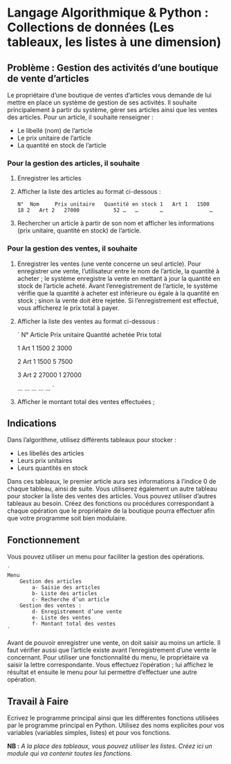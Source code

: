 # Langage Algorithmique & Python : Collections de données (Les tableaux, les listes à une dimension)

## Problème : Gestion des activités d’une boutique de vente d’articles

Le propriétaire d’une boutique de ventes d’articles vous demande de lui mettre en place un système de gestion de ses activités.
Il souhaite principalement à partir du système, gérer ses articles ainsi que les ventes des articles.
Pour un article, il souhaite renseigner :

- Le libellé (nom) de l’article
- Le prix unitaire de l’article
- La quantité en stock de l’article

### Pour la gestion des articles, il souhaite

1. Enregistrer les articles

2. Afficher la liste des articles au format ci-dessous :

    `
    N°  Nom     Prix unitaire   Quantité en stock
    1   Art 1   1500            18
    2   Art 2   27000           52
    …   …       …               …
    `

3. Rechercher un article à partir de son nom et afficher les informations (prix unitaire, quantité en stock) de l’article.

### Pour la gestion des ventes, il souhaite

1. Enregistrer les ventes (une vente concerne un seul article).
Pour enregistrer une vente, l’utilisateur entre le nom de l’article, la quantité à acheter ; le système enregistre la vente en mettant à jour la quantité en stock de l’article acheté.
Avant l’enregistrement de l’article, le système vérifie que la quantité à acheter est inférieure ou égale à la quantité en stock ; sinon la vente doit être rejetée.
Si l’enregistrement est effectué, vous afficherez le prix total à payer.

2. Afficher la liste des ventes au format ci-dessous :

    `
    N°  Article     Prix unitaire   Quantité achetée    Prix total

    1   Art 1       1500            2                   3000

    2   Art 1       1500            5                   7500

    3   Art 2       27000           1                   27000

    …   …           …               …                   …
    `

3. Afficher le montant total des ventes effectuées ;

## Indications

Dans l’algorithme, utilisez différents tableaux pour stocker :

- Les libellés des articles
- Leurs prix unitaires
- Leurs quantités en stock

Dans ces tableaux, le premier article aura ses informations à l’indice 0 de chaque tableau, ainsi de suite.
Vous utiliserez également un autre tableau pour stocker la liste des ventes des articles.
Vous pouvez utiliser d’autres tableaux au besoin.
Créez des fonctions ou procédures correspondant à chaque opération que le propriétaire de la boutique pourra effectuer afin que votre programme soit bien modulaire.

## Fonctionnement

Vous pouvez utiliser un menu pour faciliter la gestion des opérations.

    `
    Menu
        Gestion des articles
            a- Saisie des articles
            b- Liste des articles
            c- Recherche d’un article
        Gestion des ventes :
            d- Enregistrement d’une vente
            e- Liste des ventes
            f- Montant total des ventes
    `

Avant de pouvoir enregistrer une vente, on doit saisir au moins un article. Il faut vérifier aussi que l’article existe avant l’enregistrement d’une vente le concernant.
Pour utiliser une fonctionnalité du menu, le propriétaire va saisir la lettre correspondante. Vous effectuez l’opération ; lui affichez le résultat et ensuite le menu pour lui permettre d’effectuer une autre opération.

## Travail à Faire

Ecrivez le programme principal ainsi que les différentes fonctions utilisées par le programme principal en Python.
Utilisez des noms explicites pour vos variables (variables simples, listes) et pour vos fonctions.

**NB :** _A la place des tableaux, vous pouvez utiliser les listes. Créez ici un module qui va contenir toutes les fonctions._
